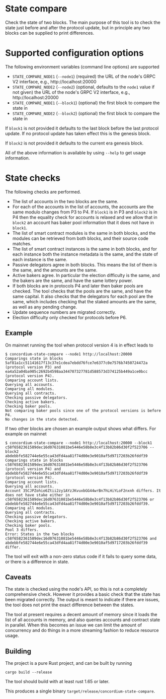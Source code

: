 # State compare

Check the state of two blocks. The main purpose of this tool is to check the
state just before and after the protocol update, but in principle any two blocks
can be supplied to print differences.

# Supported configuration options

The following environment variables (command line options) are supported
- `STATE_COMPARE_NODE1` (`--node1`) (required) the URL of the node's GRPC V2 interface, e.g., http://localhost:20000
- `STATE_COMPARE_NODE2` (`--node2`) (optional, defaults to the `node1` value if
  not given) the URL of the node's GRPC V2 interface, e.g., http://localhost:20000
- `STATE_COMPARE_NODE1` (`--block1`) (optional) the first block to compare the
  state in
- `STATE_COMPARE_NODE2` (`--block2`) (optional) the first block to compare the
  state in

If `block1` is not provided it defaults to the last block before the last
protocol update. If no protocol update has taken effect this is the genesis block.

If `block2` is not provided it defaults to the current era genesis block.

All of the above information is available by using `--help` to get usage
information.

# State checks

The following checks are performed.

- The list of accounts in the two blocks are the same.
- For each of the accounts in the list of accounts, the accounts are the same
  modulo changes from P3 to P4. If `block1` is in P3 and `block2` is in P4 then
  the equality check for accounts is relaxed and we allow that in `block2` an
  account has baker pool information that it does not have in `block1`.
- The list of smart contract modules is the same in both blocks, and the modules
  can be retrieved from both blocks, and their source code matches.
- The list of smart contract instances is the same in both blocks, and for each
  instance both the instance metadata is the same, and the state of each
  instance is the same.
- Passive delegators agree in both blocks. This means the list of them is the
  same, and the amounts are the same.
- Active bakers agree. In particular the election difficulty is the same, and
  the bakers are the same, and have the same lottery power.
- If both blocks are in protocols P4 and later then baker pools are checked. The
  tool checks that the pools are the same, and have the same capital. It also
  checks that the delegators for each pool are the same, which includes checking
  that the staked amounts are the same, as well as any pending change.
- Update sequence numbers are migrated correctly.
- Election difficulty only checked for protocols before P6.

## Example

On mainnet running the tool when protocol version 4 is in effect leads to

```
$ concordium-state-compare --node1 http://localhost:20000
Comparings state in blocks 5af81a1cc51141617f13c37e1cdea7ebdd76fce7e6377c0e7576b7450724472a (protocol version P3) and ea4a52a04ba905c2692b4598aa344707327781d588573d374125b449a1ce0bcc (protocol version P4).
Comparing account lists.
Querying all accounts.
Comparing all modules.
Querying all contracts.
Checking passive delegators.
Checking active bakers.
Checking baker pools.
Not comparing baker pools since one of the protocol versions is before P4.
No changes in the state detected.
```

If two other blocks are chosen an example output shows what differs. For example
on mainnet

```
$ concordium-state-compare --node1 http://localhost:20000 --block1 c58f6582361589dec16d07631081be5446e58b8e3c4f13b82b86d30f2f523706 --block2 abdebbfe582744e6e55ca43dfd4aa81f74d00e3e9010af5d9717203b26fddf39
Comparings state in blocks c58f6582361589dec16d07631081be5446e58b8e3c4f13b82b86d30f2f523706 (protocol version P4) and abdebbfe582744e6e55ca43dfd4aa81f74d00e3e9010af5d9717203b26fddf39 (protocol version P4).
Comparing account lists.
Querying all accounts.
Account 35CJPZohio6Ztii2zy1AYzJKvuxbGG44wrBn7hLHiYLoF2nxnh differs. It does not have stake either in c58f6582361589dec16d07631081be5446e58b8e3c4f13b82b86d30f2f523706 or abdebbfe582744e6e55ca43dfd4aa81f74d00e3e9010af5d9717203b26fddf39.
Comparing all modules.
Querying all contracts.
Checking passive delegators.
Checking active bakers.
Checking baker pools.
Pool 3 differs.
Error: States in the two blocks c58f6582361589dec16d07631081be5446e58b8e3c4f13b82b86d30f2f523706 and abdebbfe582744e6e55ca43dfd4aa81f74d00e3e9010af5d9717203b26fddf39 differ.
```

The tool will exit with a non-zero status code if it fails to query some data,
or there is a difference in state.

## Caveats

The state is checked using the node's API, so this is not a completely
comprehensive check. However it provides a basic check that the state has been
migrated correctly. The output is meant to indicate if there are issues, the
tool does not print the exact difference between the states.

The tool at present requires a decent amount of memory since it loads the list
of all accounts in memory, and also queries accounts and contract state in
parallel. When this becomes an issue we can limit the amount of concurrency and
do things in a more streaming fashion to reduce resource usage.

## Building

The project is a pure Rust project, and can be built by running

```shell
cargo build --release
```

The tool should build with at least rust 1.65 or later.

This produces a single binary `target/release/concordium-state-compare`.
